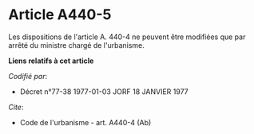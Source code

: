 # Article A440-5

Les dispositions de l'article A. 440-4 ne peuvent être modifiées que par arrêté du ministre chargé de l'urbanisme.

**Liens relatifs à cet article**

_Codifié par_:

  - Décret n°77-38 1977-01-03 JORF 18 JANVIER 1977

_Cite_:

  - Code de l'urbanisme - art. A440-4 (Ab)

